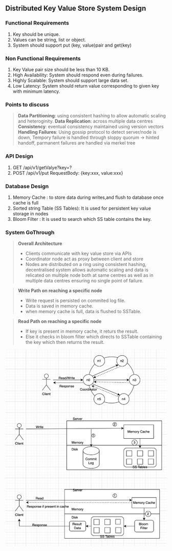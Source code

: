 ## Distributed Key Value Store System Design

### Functional Requirements
1. Key should be unique.
2. Values can be string, list or object.
3. System should support put (key, value)pair and get(key)

### Non Functional Requirements
1. Key Value pair size should be less than 10 KB.
2. High Availability: System should respond even during failures.
3. Highly Scalable: System should support large data set.
4. Low Latency: System should return value corresponding to given key with minimum latency.

### Points to discuss
> **Data Partitioning**: using consistent hashing to allow automatic scaling and heteroginity.
> **Data Replication**: across multiple data centres 
> **Consistency**: eventual consistency maintained using version vectors
> **Handling Failures**: Using gossip protocol to detect server/node is down, Tempory failure is handled through sloppy quorum -> hinted handoff, parmanent failures are handled via merkel tree

### API Design
1. GET /api/v1/getValye?key=?
2. POST /api/v1/put
    RequestBody:  {key:xxx, value:xxx}

### Database Design
1. Memory Cache : to store data during writes,and flush to database once cache is full
2. Sorted string Table (SS Tables): It is used for persistent key value storage in nodes
3. Bloom Filter : It is used to search which SS table contains the key.

### System GoThrough
> **Overall Architecture**
> - Clients communicate with key value store via APIs
> - Coordinator node act as proxy between client and store
> - Nodes are distributed on a ring using consistent hashing, decentralised system allows automatic scaling and data is relicated on multiple node both at same centres as well as in multiple data centres ensuring no single point of failure.

> **Write Path on reaching a specific node**
> - Write request is persisted on commited log file.
> - Data is saved in memory cache.
> - when memory cache is full, data is flushed to SSTable.

> **Read Path on reaching a specific node**
> - If key is present in memory cache, it returs the result.
> - Else it checks in bloom filter which directs to SSTable containing the key which then returns the result.

![Design](./images/KeyValueStoreDesign.png)




